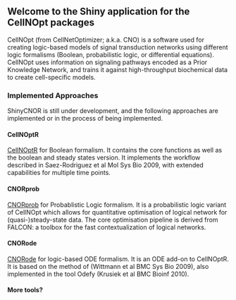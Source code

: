 ## Welcome to the Shiny application for the CellNOpt packages
CellNOpt (from CellNetOptimizer; a.k.a. CNO) is a software used for creating logic-based models of signal transduction networks using different logic formalisms (Boolean, probabilistic logic, or differential equations). CellNOpt uses information on signaling pathways encoded as a Prior Knowledge Network, and trains it against high-throughput biochemical data to create cell-specific models.

### Implemented Approaches
ShinyCNOR is still under development, and the following approaches are implemented or in the process of being implemented.

#### CellNOptR
<a href="https://github.com/saezlab/CellNOptR/" target="_blank">CellNOptR</a> for Boolean formalism. It contains the core functions as well as the boolean and steady states version. It implements the workflow described in Saez-Rodriguez et al Mol Sys Bio 2009, with extended capabilities for multiple time points.

#### CNORprob
<a href="https://github.com/saezlab/CNORprob/" target="_blank">CNORprob</a> for Probablistic Logic formalism. It is a probabilistic logic variant of CellNOpt which allows for quantitative optimisation of logical network for (quasi-)steady-state data. The core optimisation pipeline is derived from FALCON: a toolbox for the fast contextualization of logical networks.

#### CNORode
<a href="https://github.com/saezlab/CNORode/" target="_blank">CNORode</a> for logic-based ODE formalism. It is an ODE add-on to CellNOptR. It is based on the method of (Wittmann et al BMC Sys Bio 2009), also implemented in the tool Odefy (Krusiek et al BMC Bioinf 2010).

#### More tools?
